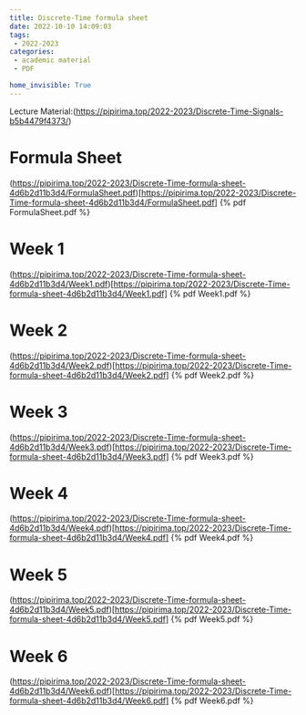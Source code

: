 ```yaml
---
title: Discrete-Time formula sheet
date: 2022-10-10 14:09:03
tags:
 - 2022-2023
categories: 
 - academic material
 - PDF

home_invisible: True
---
```


Lecture Material:(https://pipirima.top/2022-2023/Discrete-Time-Signals-b5b4479f4373/)

# Formula Sheet
(https://pipirima.top/2022-2023/Discrete-Time-formula-sheet-4d6b2d11b3d4/FormulaSheet.pdf)[https://pipirima.top/2022-2023/Discrete-Time-formula-sheet-4d6b2d11b3d4/FormulaSheet.pdf]
{% pdf  FormulaSheet.pdf %}

# Week 1
(https://pipirima.top/2022-2023/Discrete-Time-formula-sheet-4d6b2d11b3d4/Week1.pdf)[https://pipirima.top/2022-2023/Discrete-Time-formula-sheet-4d6b2d11b3d4/Week1.pdf]
{% pdf  Week1.pdf %}

# Week 2
(https://pipirima.top/2022-2023/Discrete-Time-formula-sheet-4d6b2d11b3d4/Week2.pdf)[https://pipirima.top/2022-2023/Discrete-Time-formula-sheet-4d6b2d11b3d4/Week2.pdf]
{% pdf  Week2.pdf %}

# Week 3
(https://pipirima.top/2022-2023/Discrete-Time-formula-sheet-4d6b2d11b3d4/Week3.pdf)[https://pipirima.top/2022-2023/Discrete-Time-formula-sheet-4d6b2d11b3d4/Week3.pdf]
{% pdf  Week3.pdf %}

# Week 4
(https://pipirima.top/2022-2023/Discrete-Time-formula-sheet-4d6b2d11b3d4/Week4.pdf)[https://pipirima.top/2022-2023/Discrete-Time-formula-sheet-4d6b2d11b3d4/Week4.pdf]
{% pdf  Week4.pdf %}

# Week 5
(https://pipirima.top/2022-2023/Discrete-Time-formula-sheet-4d6b2d11b3d4/Week5.pdf)[https://pipirima.top/2022-2023/Discrete-Time-formula-sheet-4d6b2d11b3d4/Week5.pdf]
{% pdf  Week5.pdf %}

# Week 6
(https://pipirima.top/2022-2023/Discrete-Time-formula-sheet-4d6b2d11b3d4/Week6.pdf)[https://pipirima.top/2022-2023/Discrete-Time-formula-sheet-4d6b2d11b3d4/Week6.pdf]
{% pdf  Week6.pdf %}